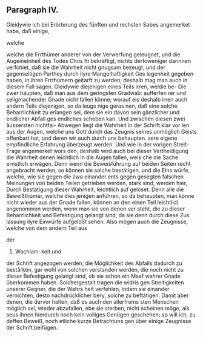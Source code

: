 
<!-- Seite 372 -->
Paragraph  IV.
--------------

Gleidywie ich bei Erörterung des fünften und rechsten Sabes angemerket habe, daß einige,

welche
<!-- Seite 373 -->
 welche die Frrthümer anderer von der Verwerfung
 geleugnet, und die Augeineinheit des Todes Chris
fti bekräftigt, nichts dertoweniger darinnen verfchiet,
daß sie die Wahrheit nicht gnugsam bezeugt, und der
gegenseitigen Parthey durch ilyre Mangelhaftigkeit Ges
legenheit gegeben haben, in ihren Frrthümern geitarft
zu werden; deshalb mag man auch in diesem Fall sagen.
Gleidywie diejenigen eines Teils irren, weldie be- Die zwer
haupten, daß man aus dem geringsten Gradwab: aufferfen
rer und seligmachender Gnade nicht fallen könne; worauf eis
deshalb irren auch andern Teils diejenigen, so da leugs nige geras
nen, daß eine solche Beharrlichkeit zu erlangen sei, dem sie ein
davon sein gänzlicher und endlicher Abfall ges endliches
scheben kan. Und zwischen diesen zwei åussersten nichtfal-
Abwegen liegt die Wahrheit in der Schrift klar vor len aus der
Augen, welche uns Gott durch das Zeugnis seines unmöglich
 Geists offenbart hat, und deren wir auch durch uns behaupten.
sere eigene empfindliche Erfahrung überzeugt werden.
Und wie in der vorigen Streit-Frage angemerket wors
den, deshalb wird auch bei dieser Vertheidigung die
Wahrheit denen leichtlich in die Augen fallen, wels
che die Sache ernstlich erwägen. Denn wenn die
Beweisführung auf beiden Seiten recht angebracht
werden, so können sie solche bestätigen, und die Eins
würfe, welche, wie sie gegen die zwo einander ents
 gegen gesegten falschen Meinungen von beiden
Teilen getrieben werden, stark sind, werden hier,
Durch Bestätigung dieser Wahrheit, leichtlich auf
gelóset. Denn alle die Beweißthúmer, welche dies
jenigen anführen, so da behaupten, man könne nicht
wieder aus der Gnade fallen, können an den einen
Teil leichtlid) angenommen werden, wenn man sie
von denen ver steht, die zu dieser Beharrlichkeit und
Befestigung gelangt sind, da sie denn durch diese Zus
lassung ilyre Einwürfe aufgelößt sehen. Also mögen
auch die Zeugnisse, welche von dem andern Teil aus

der

1. Wachiam: keit und
<!-- Seite 374 -->
der Schrift angezogen werden, die Möglichkeit des Abfalls dadurch zu bestårken, gar wohl von solchen verstanden werden, die noch nicht zu dieser Befestigung gelangt sind, ob sie schon ein Maaf wahrer Gnade überkommen haben. Solchergestalt tragen die widris gen Streitigkeiten unserer Gegner, die der Wahrs heit verfehlen, indem sie einander vernichten, desto nachdrücklicher bery, solche zu beftátigen. Damit aber denen, die darvor halten, daß es auch den allerfroms sten Menschen möglich sei, wieder abzufallen, ebe sie sterben, nicht scheinen möge, als seus ihnen hierdurch noch kein volliges Genügen geschehen; so will ich, zu deffen Beweiß, noch etliche kurze Betrachtuns gen über einige Zeugnisse der Schrift beifügen.


